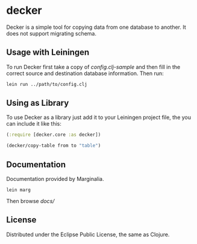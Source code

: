 
# decker

Decker is a simple tool for copying data from one database to another.  It does
not support migrating schema.

## Usage with Leiningen

To run Decker first take a copy of _config.clj-sample_ and then fill in the
correct source and destination database information.  Then run:

```clojure
lein run ../path/to/config.clj
```

## Using as Library

To use Decker as a library just add it to your Leiningen project file, the you
can include it like this:

```clojure
(:require [decker.core :as decker])

(decker/copy-table from to "table")
```

## Documentation

Documentation provided by Marginalia.

```
lein marg
```

Then browse _docs/_

## License

Distributed under the Eclipse Public License, the same as Clojure.

